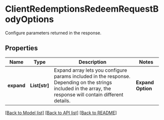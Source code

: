 # ClientRedemptionsRedeemRequestBodyOptions

Configure parameters returned in the response.

## Properties
Name | Type | Description | Notes
------------ | ------------- | ------------- | -------------
**expand** | **List[str]** | Expand array lets you configure params included in the response. Depending on the strings included in the array, the response will contain different details.   | **Expand Option** | **Response Body** | |:---|:---| | [\&quot;order\&quot;] | - Same response as fallback response (without an options object).&lt;br&gt;- Order data with calculated discounts are listed in each child redeemable object.&lt;br&gt;- Metadata not included for each discount type. | | [\&quot;redeemable\&quot;] | Expands redeemable objects by including &#x60;metadata&#x60; for each discount type. | | [\&quot;order\&quot;, \&quot;redeemable\&quot;] | - Order data with calculated discounts are listed in each child redeemable object.&lt;br&gt;- Includes &#x60;metadata&#x60; for each discount type. | | [\&quot;redeemable\&quot;, \&quot;redemption\&quot;, \&quot;category\&quot;] | - Returns each discount type&#39;s &#x60;metadata&#x60; in each child redemption object.&lt;br&gt;- Returns redemption object &#x60;metadata&#x60;.&lt;br&gt;- Returns an expanded &#x60;categories&#x60; object, showing details about the category. | | [optional] 

[[Back to Model list]](../README.md#documentation-for-models) [[Back to API list]](../README.md#documentation-for-api-endpoints) [[Back to README]](../README.md)


